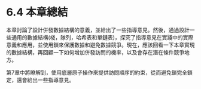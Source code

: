 # 6.4 本章總結

本章討論了設計併發數據結構的意義，並給出了一些指導意見。然後，通過設計一些通用的數據結構(棧，隊列，哈希表和單鏈表)，探究了指導意見在實踐中的實際意義和應用，並使用鎖來保護數據和避免數據競爭。現在，應該回看一下本章實現的數據結構，再回顧一下如何增加併發訪問的機率，以及會存在潛在條件競爭地方。

第7章中將瞭解到，使用底層原子操作來提供訪問順序的約束，從而避免鎖完全鎖定，還會給出一些指導意見。